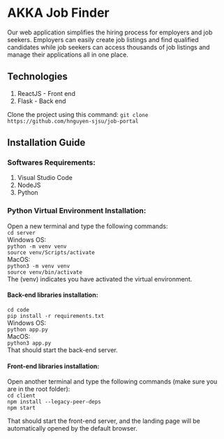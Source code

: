 # AKKA Job Finder
 Our web application simplifies the hiring process for employers and job seekers. Employers can easily create job listings and find qualified candidates while job seekers can access thousands of job listings and manage their applications all in one place.
 
## Technologies
1) ReactJS - Front end
2) Flask - Back end

Clone the project using this command:
`git clone https://github.com/hnguyen-sjsu/job-portal`

## Installation Guide
### Softwares Requirements:
1) Visual Studio Code
2) NodeJS
3) Python

### Python Virtual Environment Installation:
Open a new terminal and type the following commands:<br />
`cd server` <br />
Windows OS: <br/>
`python -m venv venv` <br />
`source venv/Scripts/activate`<br />
MacOS: <br/>
`python3 -m venv venv` <br />
`source venv/bin/activate`<br />
The (venv) indicates you have activated the virtual environment.

#### Back-end libraries installation:
`cd code` <br />
`pip install -r requirements.txt` <br />
Windows OS: <br/>
`python app.py` <br />
MacOS: <br/>
`python3 app.py` <br />
That should start the back-end server.

#### Front-end libraries installation:
Open another terminal and type the following commands (make sure you are in the root folder):<br />
`cd client`<br />
`npm install --legacy-peer-deps`<br />
`npm start`<br />

That should start the front-end server, and the landing page will be automatically opened by the default browser.
